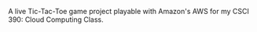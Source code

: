 A live Tic-Tac-Toe game project playable with Amazon's AWS  for my CSCI 390: Cloud Computing Class.


